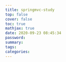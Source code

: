 ```yaml
---
title: springmvc-study
top: false
cover: false
toc: true
mathjax: true
date: 2020-09-23 08:45:34
password:
summary:
tags:
categories:
---
```

